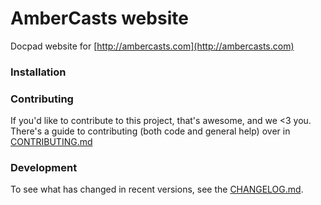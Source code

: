 # AmberCasts website

Docpad website for [http://ambercasts.com](http://ambercasts.com)


### Installation


### Contributing

If you'd like to contribute to this project, that's awesome, and we <3 you. There's a guide to contributing
(both code and general help) over in [CONTRIBUTING.md](CONTRIBUTING.md)


### Development

To see what has changed in recent versions, see the [CHANGELOG.md](CHANGELOG.md).
